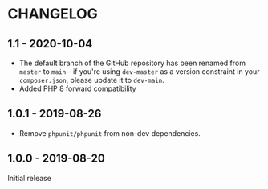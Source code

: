 # CHANGELOG

## 1.1 - 2020-10-04

* The default branch of the GitHub repository has been renamed from `master` to `main` - 
  if you're using `dev-master` as a version constraint in your `composer.json`, please 
  update it to `dev-main`.
* Added PHP 8 forward compatibility

## 1.0.1 - 2019-08-26

- Remove `phpunit/phpunit` from non-dev dependencies.

## 1.0.0 - 2019-08-20

Initial release
